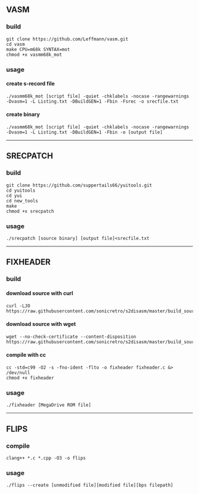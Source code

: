 ## VASM

### build
```
git clone https://github.com/Leffmann/vasm.git
cd vasm
make CPU=m68k SYNTAX=mot
chmod +x vasmm68k_mot
```

### usage

#### create s-record file
```
./vasmm68k_mot [script file] -quiet -chklabels -nocase -rangewarnings -Dvasm=1 -L Listing.txt -DBuildGEN=1 -Fbin -Fsrec -o srecfile.txt
```

#### create binary
```
./vasmm68k_mot [script file] -quiet -chklabels -nocase -rangewarnings -Dvasm=1 -L Listing.txt -DBuildGEN=1 -Fbin -o [output file]
```
--- 

## SRECPATCH

### build
```
git clone https://github.com/suppertails66/yuitools.git
cd yuitools
cd yui
cd new_tools
make
chmod +x srecpatch
```

### usage
```
./srecpatch [source binary] [output file]<srecfile.txt

```
---

## FIXHEADER

### build

#### download source with curl
```
curl -LJO https://raw.githubusercontent.com/sonicretro/s2disasm/master/build_source/fixheader.c
```

#### download source with wget
```
wget --no-check-certificate --content-disposition https://raw.githubusercontent.com/sonicretro/s2disasm/master/build_source/fixheader.c
```

#### compile with cc
```
cc -std=c99 -O2 -s -fno-ident -flto -o fixheader fixheader.c &> /dev/null
chmod +x fixheader
```

### usage
```
./fixheader [MegaDrive ROM file]
```

---

## FLIPS

### compile
```
clang++ *.c *.cpp -O3 -o flips 
```

### usage
```
./flips --create [unmodified file][modified file][bps filepath]
```